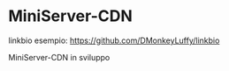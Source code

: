 # MiniServer-CDN

linkbio esempio: https://github.com/DMonkeyLuffy/linkbio


MiniServer-CDN  in sviluppo
